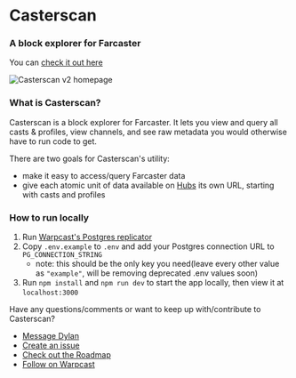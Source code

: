 # Casterscan

### A block explorer for Farcaster
You can [check it out here](https://casterscan.com)

![Casterscan v2 homepage](https://i.imgur.com/mbKEweW.png)

### What is Casterscan?

Casterscan is a block explorer for Farcaster. It lets you view and query all casts & profiles, view channels, and see raw metadata you would otherwise have to run code to get.

There are two goals for Casterscan's utility:
- make it easy to access/query Farcaster data
- give each atomic unit of data available on [Hubs](https://www.thehubble.xyz/) its own URL, starting with casts and profiles


### How to run locally
1. Run [Warpcast's Postgres replicator](https://github.com/farcasterxyz/hub-monorepo/tree/main/packages/hub-nodejs/examples/replicate-data-postgres)
2. Copy `.env.example` to `.env` and add your Postgres connection URL to `PG_CONNECTION_STRING`
    - note: this should be the only key you need(leave every other value as `"example"`, will be removing deprecated .env values soon)
3. Run `npm install` and `npm run dev` to start the app locally, then view it at `localhost:3000`

Have any questions/comments or want to keep up with/contribute to Casterscan? 
- [Message Dylan](https://t.me/dylsteck)
- [Create an issue](https://github.com/dylsteck/casterscan/issues)
- [Check out the Roadmap](https://github.com/users/dylsteck/projects/1)
- [Follow on Warpcast](https://warpcast.com/casterscan)